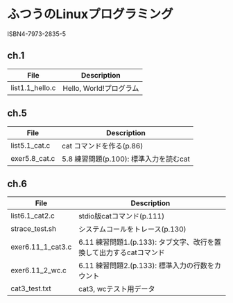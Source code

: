 # ふつうのLinuxプログラミング
ISBN4-7973-2835-5

## ch.1
  |File             |Description|
  |---              |---|
  |list1.1_hello.c  |Hello, World!プログラム|

## ch.5
  |File             |Description|
  |---              |---|
  |list5.1_cat.c    |cat コマンドを作る(p.86)|
  |exer5.8_cat.c    |5.8 練習問題(p.100): 標準入力を読むcat|

## ch.6
  |File             |Description|
  |---              |---|
  |list6.1_cat2.c   |stdio版catコマンド(p.111)|
  |strace_test.sh   |システムコールをトレース(p.130)|
  |exer6.11_1_cat3.c|6.11 練習問題1.(p.133): タブ文字、改行を置換して出力するcatコマンド|
  |exer6.11_2_wc.c  |6.11 練習問題2.(p.133): 標準入力の行数をカウント|
  |cat3_test.txt    |cat3, wcテスト用データ|
